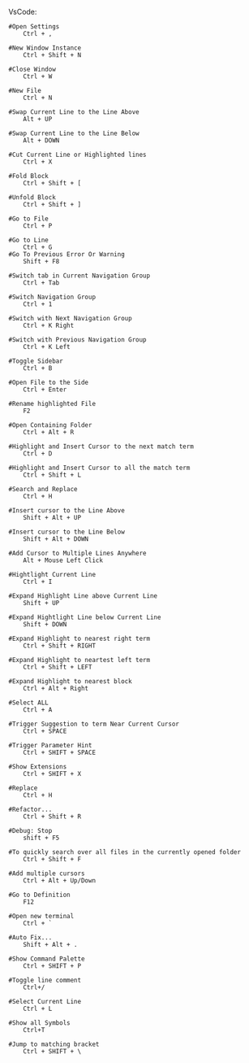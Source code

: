 VsCode:

    #Open Settings
        Ctrl + ,
    
    #New Window Instance
        Ctrl + Shift + N

    #Close Window
        Ctrl + W

    #New File
        Ctrl + N

    #Swap Current Line to the Line Above
        Alt + UP
    
    #Swap Current Line to the Line Below
        Alt + DOWN

    #Cut Current Line or Highlighted lines
        Ctrl + X

    #Fold Block
        Ctrl + Shift + [
        
    #Unfold Block
        Ctrl + Shift + ]

    #Go to File
        Ctrl + P

    #Go to Line
        Ctrl + G
    #Go To Previous Error Or Warning
        Shift + F8

    #Switch tab in Current Navigation Group
        Ctrl + Tab
    
    #Switch Navigation Group
        Ctrl + 1

    #Switch with Next Navigation Group
        Ctrl + K Right

    #Switch with Previous Navigation Group
        Ctrl + K Left

    #Toggle Sidebar
        Ctrl + B

    #Open File to the Side
        Ctrl + Enter

    #Rename highlighted File
        F2

    #Open Containing Folder
        Ctrl + Alt + R

    #Highlight and Insert Cursor to the next match term
        Ctrl + D

    #Highlight and Insert Cursor to all the match term
        Ctrl + Shift + L

    #Search and Replace
        Ctrl + H

    #Insert cursor to the Line Above
        Shift + Alt + UP

    #Insert cursor to the Line Below
        Shift + Alt + DOWN
        
    #Add Cursor to Multiple Lines Anywhere
        Alt + Mouse Left Click

    #Hightlight Current Line
        Ctrl + I

    #Expand Highlight Line above Current Line
        Shift + UP

    #Expand Hightlight Line below Current Line
        Shift + DOWN

    #Expand Highlight to nearest right term
        Ctrl + Shift + RIGHT

    #Expand Highlight to neartest left term
        Ctrl + Shift + LEFT

    #Expand Highlight to nearest block
        Ctrl + Alt + Right

    #Select ALL
        Ctrl + A

    #Trigger Suggestion to term Near Current Cursor
        Ctrl + SPACE

    #Trigger Parameter Hint
        Ctrl + SHIFT + SPACE
 
    #Show Extensions
        Ctrl + SHIFT + X

    #Replace
        Ctrl + H

    #Refactor...    
        Ctrl + Shift + R

    #Debug: Stop
        shift + F5
        
    #To quickly search over all files in the currently opened folder
        Ctrl + Shift + F

    #Add multiple cursors
        Ctrl + Alt + Up/Down

    #Go to Definition
        F12
        
    #Open new terminal
        Ctrl + `

    #Auto Fix...
        Shift + Alt + .

    #Show Command Palette
        Ctrl + SHIFT + P

    #Toggle line comment
        Ctrl+/

    #Select Current Line
        Ctrl + L

    #Show all Symbols
        Ctrl+T 

    #Jump to matching bracket
        Ctrl + SHIFT + \
